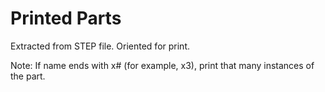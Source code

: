 # Printed Parts

Extracted from STEP file.
Oriented for print.

Note: If name ends with x# (for example, x3), print that many instances of the part.
